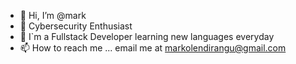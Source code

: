 - 👋 Hi, I’m @mark
- 👀 Cybersecurity Enthusiast
- 🌱 I`m a Fullstack Developer learning new languages everyday
- 📫 How to reach me ... email me at markolendirangu@gmail.com

